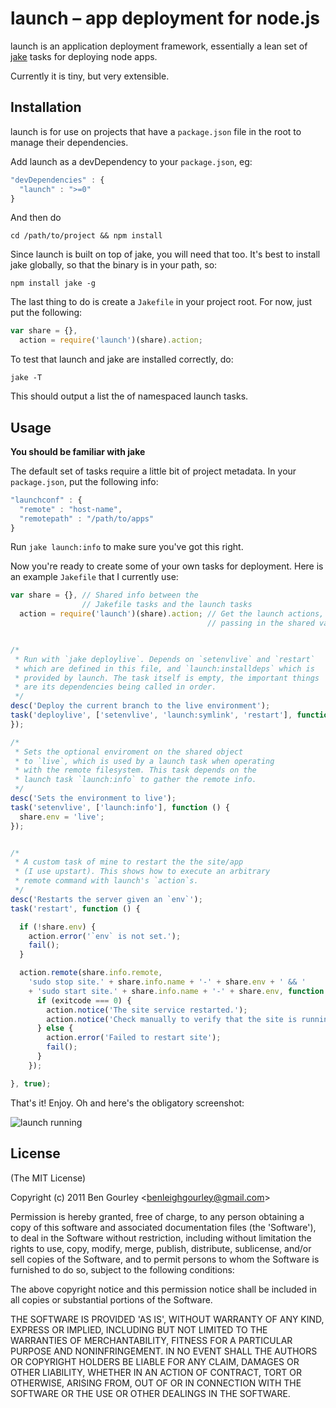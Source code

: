 # launch – app deployment for node.js

launch is an application deployment framework, essentially a lean set
of [jake](https://github.com/mde/jake) tasks for deploying node apps.

Currently it is tiny, but very extensible.

## Installation

launch is for use on projects that have a `package.json` file in the root
to manage their dependencies.

Add launch as a devDependency to your `package.json`, eg:

```js
"devDependencies" : {
  "launch" : ">=0"
}
```

And then do
  
    cd /path/to/project && npm install

Since launch is built on top of jake, you will need that too. It's best
to install jake globally, so that the binary is in your path, so:

    npm install jake -g

The last thing to do is create a `Jakefile` in your project root. For now,
just put the following:

```js
var share = {},
  action = require('launch')(share).action;
```

To test that launch and jake are installed correctly, do:
  
    jake -T

This should output a list the of namespaced launch tasks.

## Usage

**You should be familiar with jake**

The default set of tasks require a little bit of project metadata. In your
`package.json`, put the following info:

```js
"launchconf" : {
  "remote" : "host-name",
  "remotepath" : "/path/to/apps"
}
```

Run `jake launch:info` to make sure you've got this right.

Now you're ready to create some of your own tasks for deployment. Here is an
example `Jakefile` that I currently use:

```js
var share = {}, // Shared info between the
                // Jakefile tasks and the launch tasks
  action = require('launch')(share).action; // Get the launch actions,
                                            // passing in the shared var


/*
 * Run with `jake deploylive`. Depends on `setenvlive` and `restart`
 * which are defined in this file, and `launch:installdeps` which is
 * provided by launch. The task itself is empty, the important things
 * are its dependencies being called in order.
 */
desc('Deploy the current branch to the live environment');
task('deploylive', ['setenvlive', 'launch:symlink', 'restart'], function () {
});

/*
 * Sets the optional enviroment on the shared object
 * to `live`, which is used by a launch task when operating
 * with the remote filesystem. This task depends on the
 * launch task `launch:info` to gather the remote info.
 */
desc('Sets the environment to live');
task('setenvlive', ['launch:info'], function () {
  share.env = 'live';
});


/*
 * A custom task of mine to restart the the site/app
 * (I use upstart). This shows how to execute an arbitrary
 * remote command with launch's `action`s.
 */
desc('Restarts the server given an `env`');
task('restart', function () {

  if (!share.env) {
    action.error('`env` is not set.');
    fail();
  }

  action.remote(share.info.remote,
    'sudo stop site.' + share.info.name + '-' + share.env + ' && '
    + 'sudo start site.' + share.info.name + '-' + share.env, function (exitcode) {
      if (exitcode === 0) {
        action.notice('The site service restarted.');
        action.notice('Check manually to verify that the site is running.')
      } else {
        action.error('Failed to restart site');
        fail();
      }
    });

}, true);
```

That's it! Enjoy. Oh and here's the obligatory screenshot:

![launch running](http://f.cl.ly/items/3K020K3K2C1v333e1q2S/Screen%20Shot%202011-12-09%20at%2023.34.58.png)


## License

(The MIT License)

Copyright (c) 2011 Ben Gourley &lt;benleighgourley@gmail.com&gt;

Permission is hereby granted, free of charge, to any person obtaining
a copy of this software and associated documentation files (the
'Software'), to deal in the Software without restriction, including
without limitation the rights to use, copy, modify, merge, publish,
distribute, sublicense, and/or sell copies of the Software, and to
permit persons to whom the Software is furnished to do so, subject to
the following conditions:

The above copyright notice and this permission notice shall be
included in all copies or substantial portions of the Software.

THE SOFTWARE IS PROVIDED 'AS IS', WITHOUT WARRANTY OF ANY KIND,
EXPRESS OR IMPLIED, INCLUDING BUT NOT LIMITED TO THE WARRANTIES OF
MERCHANTABILITY, FITNESS FOR A PARTICULAR PURPOSE AND NONINFRINGEMENT.
IN NO EVENT SHALL THE AUTHORS OR COPYRIGHT HOLDERS BE LIABLE FOR ANY
CLAIM, DAMAGES OR OTHER LIABILITY, WHETHER IN AN ACTION OF CONTRACT,
TORT OR OTHERWISE, ARISING FROM, OUT OF OR IN CONNECTION WITH THE
SOFTWARE OR THE USE OR OTHER DEALINGS IN THE SOFTWARE.
